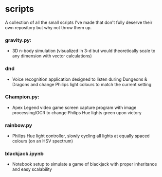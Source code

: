 # scripts
A collection of all the small scripts I've made that don't fully deserve their own repository but why not throw them up.

### gravity.py:
- 3D n-body simulation (visualized in 3-d but would theoretically scale to any dimension with vector calculations)

### dnd
- Voice recognition application designed to listen during Dungeons & Dragons and change Philips light colours to match the current setting

### Champion.py:
- Apex Legend video game screen capture program with image processing/OCR to change Philips Hue lights green upon victory

### rainbow.py 
- Philips Hue light controller, slowly cycling all lights at equally spaced colours (on an HSV spectrum)

### blackjack.ipynb
- Notebook setup to simulate a game of blackjack with proper inheritance and easy scalability 
